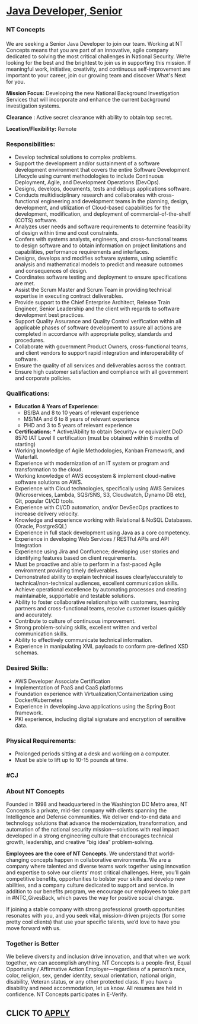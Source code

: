 # [Java Developer, Senior](https://www.remotewlb.com/apply/java-developer-senior-61763)  
### NT Concepts  
####  

We are seeking a Senior Java Developer to join our team. Working at NT Concepts means that you are part of an innovative, agile company dedicated to solving the most critical challenges in National Security. We’re looking for the best and the brightest to join us in supporting this mission. If meaningful work, initiative, creativity, and continuous self-improvement are important to your career, join our growing team and discover What's Next for you.

 **Mission Focus:** Developing the new National Background Investigation Services that will incorporate and enhance the current background investigation systems.

 **Clearance** : Active secret clearance with ability to obtain top secret.

 **Location/Flexibility:** Remote

### Responsibilities:

  * Develop technical solutions to complex problems.
  * Support the development and/or sustainment of a software development environment that covers the entire Software Development Lifecycle using current methodologies to include Continuous Deployment, Agile, and Development Operations (DevOps).
  * Designs, develops, documents, tests and debugs applications software.
  * Conducts multidisciplinary research and collaborates with cross-functional engineering and development teams in the planning, design, development, and utilization of Cloud-based capabilities for the development, modification, and deployment of commercial-of-the-shelf (COTS) software.
  * Analyzes user needs and software requirements to determine feasibility of design within time and cost constraints.
  * Confers with systems analysts, engineers, and cross-functional teams to design software and to obtain information on project limitations and capabilities, performance requirements and interfaces.
  * Designs, develops and modifies software systems, using scientific analysis and mathematical models to predict and measure outcomes and consequences of design.
  * Coordinates software testing and deployment to ensure specifications are met.
  * Assist the Scrum Master and Scrum Team in providing technical expertise in executing contract deliverables.
  * Provide support to the Chief Enterprise Architect, Release Train Engineer, Senior Leadership and the client with regards to software development best practices.
  * Support Quality Assurance and Quality Control verification within all applicable phases of software development to assure all actions are completed in accordance with appropriate policy, standards and procedures.
  * Collaborate with government Product Owners, cross-functional teams, and client vendors to support rapid integration and interoperability of software.
  * Ensure the quality of all services and deliverables across the contract.
  * Ensure high customer satisfaction and compliance with all government and corporate policies.

### Qualifications:

  * **Education & Years of Experience:**
    * BS/BA and 8 to 10 years of relevant experience
    * MS/MA and 6 to 8 years of relevant experience
    * PHD and 3 to 5 years of relevant experience
  *  **Certifications:**
    * Active/Ability to obtain Security+ or equivalent DoD 8570 IAT Level II certification (must be obtained within 6 months of starting)
  * Working knowledge of Agile Methodologies, Kanban Framework, and Waterfall.
  * Experience with modernization of an IT system or program and transformation to the cloud.
  * Working knowledge of AWS ecosystem & implement cloud-native software solutions on AWS.
  * Experience with Cloud technologies, specifically using AWS Services (Microservices, Lambda, SQS/SNS, S3, Cloudwatch, Dynamo DB etc), Git, popular CI/CD tools.
  * Experience with CI/CD automation, and/or DevSecOps practices to increase delivery velocity.
  * Knowledge and experience working with Relational & NoSQL Databases. (Oracle, PostgreSQL)
  * Experience in full stack development using Java as a core competency.
  * Experience in developing Web Services / RESTful APIs and API Integration
  * Experience using Jira and Confluence; developing user stories and identifying features based on client requirements.
  * Must be proactive and able to perform in a fast-paced Agile environment providing timely deliverables.
  * Demonstrated ability to explain technical issues clearly/accurately to technical/non-technical audiences, excellent communication skills.
  * Achieve operational excellence by automating processes and creating maintainable, supportable and testable solutions.
  * Ability to foster collaborative relationships with customers, teaming partners and cross-functional teams, resolve customer issues quickly and accurately.
  * Contribute to culture of continuous improvement.
  * Strong problem-solving skills, excellent written and verbal communication skills.
  * Ability to effectively communicate technical information.
  * Experience in manipulating XML payloads to conform pre-defined XSD schemas.

### Desired Skills:

  * AWS Developer Associate Certification
  * Implementation of PaaS and CaaS platforms
  * Foundation experience with Virtualization/Containerization using Docker/Kubernetes
  * Experience in developing Java applications using the Spring Boot framework.
  * PKI experience, including digital signature and encryption of sensitive data.

### Physical Requirements:

  * Prolonged periods sitting at a desk and working on a computer.
  * Must be able to lift up to 10-15 pounds at time.

### #CJ

### About NT Concepts

Founded in 1998 and headquartered in the Washington DC Metro area, NT Concepts is a private, mid-tier company with clients spanning the Intelligence and Defense communities. We deliver end-to-end ​data and technology solutions ​that advance the modernization, transformation, and automation of the national security mission—solutions with real impact developed in a strong engineering culture that encourages technical growth, leadership, and creative “big idea” problem-solving.

 **Employees are the core of NT Concepts.** We understand that world-changing concepts happen in collaborative environments. We are a company where talented and diverse teams work together using innovation and expertise to solve our clients’ most critical challenges. Here, you’ll gain competitive benefits, opportunities to bolster your skills and develop new abilities, and a company culture dedicated to support and service. In addition to our benefits program, we encourage our employees to take part in #NTC_GivesBack, which paves the way for positive social change.

If joining a stable company with strong professional growth opportunities resonates with you, and you seek vital, mission-driven projects (for some pretty cool clients) that use your specific talents, we’d love to have you move forward with us.

### Together is Better

We believe diversity and inclusion drive innovation, and that when we work together, we can accomplish anything. NT Concepts is a people-first, Equal Opportunity / Affirmative Action Employer—regardless of a person’s race, color, religion, sex, gender identity, sexual orientation, national origin, disability, Veteran status, or any other protected class. If you have a disability and need accommodation, let us know. All resumes are held in confidence. NT Concepts participates in E-Verify.

  
## CLICK TO [APPLY](https://www.remotewlb.com/apply/java-developer-senior-61763)

